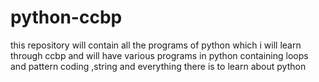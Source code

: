 # python-ccbp
this repository will contain all the programs of python which i will learn through ccbp
and will have various programs in python containing loops and pattern coding ,string and everything there is to learn about python
